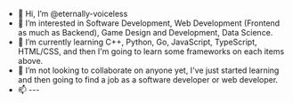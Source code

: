 - 👋 Hi, I’m @eternally-voiceless
- 👀 I’m interested in Software Development, Web Development (Frontend as much as Backend), Game Design and Development, Data Science.
- 🌱 I’m currently learning C++, Python, Go, JavaScript, TypeScript, HTML/CSS, and then I'm going to learn some frameworks on each items above. 
- 💞️ I’m not looking to collaborate on anyone yet, I've just started learning and then going to find a job as a software developer or web developer.
- 📫 ---

<!---
eternally-voiceless/eternally-voiceless is a ✨ special ✨ repository because its `README.md` (this file) appears on your GitHub profile.
You can click the Preview link to take a look at your changes.
--->
